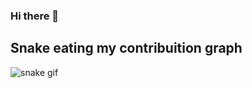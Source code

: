 ### Hi there 👋

<!--
**MikaelDDavidd/MikaelDDavidd** is a ✨ _special_ ✨ repository because its `README.md` (this file) appears on your GitHub profile.

Here are some ideas to get you started:

- 🔭 I’m currently working on ...
- 🌱 I’m currently learning ...
- 👯 I’m looking to collaborate on ...
- 🤔 I’m looking for help with ...
- 💬 Ask me about ...
- 📫 How to reach me: ...
- 😄 Pronouns: ...
- ⚡ Fun fact: ...
-->

## Snake eating my contribuition graph
![snake gif](https://github.com/MikaelDDAvidd/MikaelDDAvidd/blob/output/github-contribution-grid-snake.gif)
